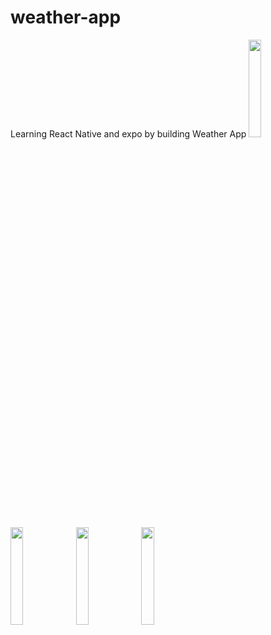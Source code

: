 # weather-app

Learning React Native and expo by building Weather App
<img src="https://user-images.githubusercontent.com/59409762/90956302-50487100-e4c0-11ea-9548-73b669bc4e4f.jpg" width="20%"></img>
<img src="https://user-images.githubusercontent.com/59409762/90956301-4f174400-e4c0-11ea-8bc3-44620f547660.jpg.jpg" width="20%"></img>
<img src="https://user-images.githubusercontent.com/59409762/90956303-50e10780-e4c0-11ea-8fef-d0a1318ab628.jpg" width="20%"></img>
<img src="https://user-images.githubusercontent.com/59409762/90956304-50e10780-e4c0-11ea-8905-8dd543cbd471.jpg" width="20%"></img>
